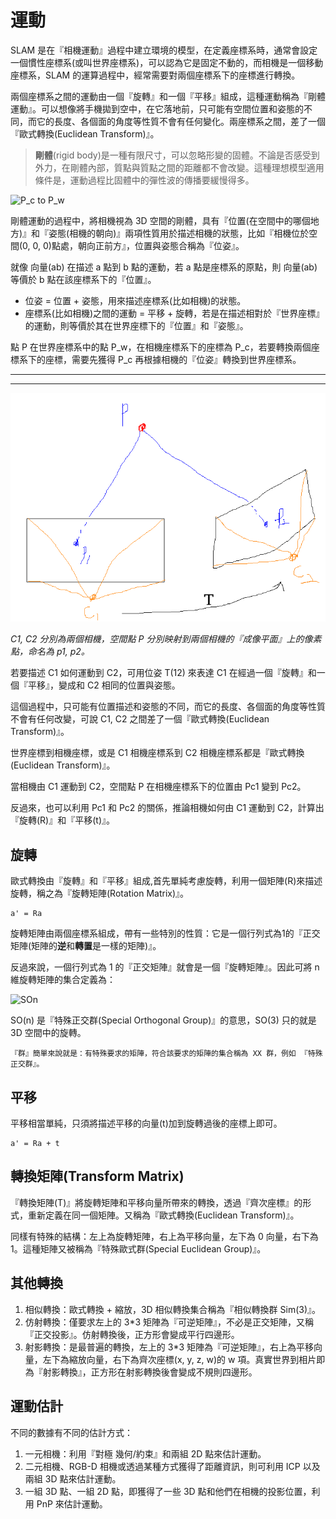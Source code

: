 # 運動

SLAM 是在『相機運動』過程中建立環境的模型，在定義座標系時，通常會設定一個慣性座標系(或叫世界座標系)，可以認為它是固定不動的，而相機是一個移動座標系，SLAM 的運算過程中，經常需要對兩個座標系下的座標進行轉換。

兩個座標系之間的運動由一個『旋轉』和一個『平移』組成，這種運動稱為『剛體運動』。可以想像將手機拋到空中，在它落地前，只可能有空間位置和姿態的不同，而它的長度、各個面的角度等性質不會有任何變化。兩座標系之間，差了一個『歐式轉換(Euclidean Transform)』。

> **剛體**(rigid body)是一種有限尺寸，可以忽略形變的固體。不論是否感受到外力，在剛體內部，質點與質點之間的距離都不會改變。這種理想模型適用條件是，運動過程比固體中的彈性波的傳播要緩慢得多。

![P_c to P_w](../image/euclidean_transform.png)

剛體運動的過程中，將相機視為 3D 空間的剛體，具有『位置(在空間中的哪個地方)』和『姿態(相機的朝向)』兩項性質用於描述相機的狀態，比如『相機位於空間(0, 0, 0)點處，朝向正前方』，位置與姿態合稱為『位姿』。


就像 向量(ab) 在描述 a 點到 b 點的運動，若 a 點是座標系的原點，則 向量(ab) 等價於 b 點在該座標系下的『位置』。

* 位姿 = 位置 + 姿態，用來描述座標系(比如相機)的狀態。
* 座標系(比如相機)之間的運動 = 平移 + 旋轉，若是在描述相對於『世界座標』的運動，則等價於其在世界座標下的『位置』和『姿態』。


點 P 在世界座標系中的點 P_w，在相機座標系下的座標為 P_c，若要轉換兩個座標系下的座標，需要先獲得 P_c 再根據相機的『位姿』轉換到世界座標系。



---



---

![相機運動](../image/CameraMovement.png)

*C1, C2 分別為兩個相機，空間點 P 分別映射到兩個相機的『成像平面』上的像素點，命名為 p1, p2。*

若要描述 C1 如何運動到 C2，可用位姿 T(12) 來表達 C1 在經過一個『旋轉』和一個『平移』，變成和 C2 相同的位置與姿態。

這個過程中，只可能有位置描述和姿態的不同，而它的長度、各個面的角度等性質不會有任何改變，可說 C1, C2 之間差了一個『歐式轉換(Euclidean Transform)』。

世界座標到相機座標，或是 C1 相機座標系到 C2 相機座標系都是『歐式轉換(Euclidean Transform)』。

當相機由 C1 運動到 C2，空間點 P 在相機座標系下的位置由 Pc1 變到 Pc2。

反過來，也可以利用 Pc1 和 Pc2 的關係，推論相機如何由 C1 運動到 C2，計算出『旋轉(R)』和『平移(t)』。

## 旋轉

歐式轉換由『旋轉』和『平移』組成,首先單純考慮旋轉，利用一個矩陣(R)來描述旋轉，稱之為『旋轉矩陣(Rotation Matrix)』。

```
a' = Ra
```

旋轉矩陣由兩個座標系組成，帶有一些特別的性質：它是一個行列式為1的『正交矩陣(矩陣的**逆**和**轉置**是一樣的矩陣)』。

反過來說，一個行列式為 1 的『正交矩陣』就會是一個『旋轉矩陣』。因此可將 n 維旋轉矩陣的集合定義為：

![SOn](image/SOn.png)

SO(n) 是『特殊正交群(Special Orthogonal Group)』的意思，SO(3) 只的就是 3D 空間中的旋轉。

```
『群』簡單來說就是：有特殊要求的矩陣，符合該要求的矩陣的集合稱為 XX 群，例如 『特殊正交群』。
```

## 平移

平移相當單純，只須將描述平移的向量(t)加到旋轉過後的座標上即可。

```
a' = Ra + t
```

## 轉換矩陣(Transform Matrix)

『轉換矩陣(T)』將旋轉矩陣和平移向量所帶來的轉換，透過『齊次座標』的形式，重新定義在同一個矩陣。又稱為『歐式轉換(Euclidean Transform)』。

同樣有特殊的結構：左上為旋轉矩陣，右上為平移向量，左下為 0 向量，右下為 1。這種矩陣又被稱為『特殊歐式群(Special Euclidean Group)』。

## 其他轉換

1. 相似轉換：歐式轉換 + 縮放，3D 相似轉換集合稱為『相似轉換群 Sim(3)』。
2. 仿射轉換：僅要求左上的 3*3 矩陣為『可逆矩陣』，不必是正交矩陣，又稱『正交投影』。仿射轉換後，正方形會變成平行四邊形。
3. 射影轉換：是最普遍的轉換，左上的 3*3 矩陣為『可逆矩陣』，右上為平移向量，左下為縮放向量，右下為齊次座標(x, y, z, w)的 w 項。真實世界到相片即為『射影轉換』，正方形在射影轉換後會變成不規則四邊形。

## 運動估計

不同的數據有不同的估計方式：

1. 一元相機：利用『對極 幾何/約束』和兩組 2D 點來估計運動。
2. 二元相機、RGB-D 相機或透過某種方式獲得了距離資訊，則可利用 ICP 以及兩組 3D 點來估計運動。
3. 一組 3D 點、一組 2D 點，即獲得了一些 3D 點和他們在相機的投影位置，利用 PnP 來估計運動。 


